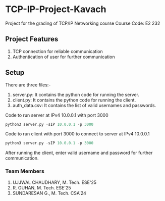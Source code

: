 # TCP-IP-Project-Kavach
Project for the grading of TCP/IP Networking course 
Course Code: E2 232

## Project Features

1. TCP connection for reliable communication
2. Authentication of user for further communication

## Setup
There are three files:-
1. server.py: It contains the python code for running the server.
1. client.py: It contains the python code for running the client.
1. auth_data.csv: It contains the list of valid usernames and passwords.

Code to run server at IPv4 10.0.0.1 with port 3000
```python
python3 server.py -sIP 10.0.0.1 -p 3000
```

Code to run client with port 3000 to connect to server at IPv4 10.0.0.1 
```python
python3 server.py -sIP 10.0.0.1 -p 3000
```

After running the client, enter valid username and password for further communication.

### Team Members
1. UJJWAL CHAUDHARY, M. Tech. ESE'25
2. R. GUHAN,         M. Tech. ESE'25
3. SUNDARESAN G.,    M. Tech. CSA'24
